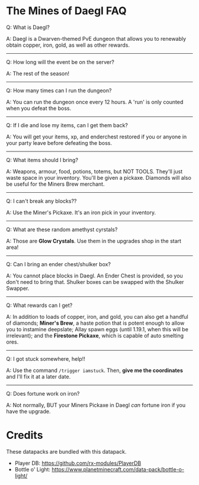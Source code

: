 # The Mines of Daegl FAQ

Q: What is Daegl?

A: Daegl is a Dwarven-themed PvE dungeon that allows you to renewably obtain copper, iron, gold, as well as other rewards. 

---

Q: How long will the event be on the server?

A: The rest of the season! 

---

Q: How many times can I run the dungeon?

A: You can run the dungeon once every 12 hours. A 'run' is only counted when you defeat the boss.

---

Q: If I die and lose my items, can I get them back?

A: You will get your items, xp, and enderchest restored if you or anyone in your party leave before defeating the boss. 

---

Q: What items should I bring?

A: Weapons, armour, food, potions, totems, but NOT TOOLS. They'll just waste space in your inventory. You'll be given a pickaxe. Diamonds will also be useful for the Miners Brew merchant. 

---

Q: I can't break any blocks??

A: Use the Miner's Pickaxe. It's an iron pick in your inventory. 

---

Q: What are these random amethyst cyrstals?

A: Those are **Glow Crystals**. Use them in the upgrades shop in the start area! 

---

Q: Can I bring an ender chest/shulker box? 

A: You cannot place blocks in Daegl. An Ender Chest is provided, so you don't need to bring that. Shulker boxes can be swapped with the Shulker Swapper.

---

Q: What rewards can I get?

A: In addition to loads of copper, iron, and gold, you can also get a handful of diamonds; **Miner's Brew**, a haste potion that is potent enough to allow you to instamine deepslate; Allay spawn eggs (until 1.19.1, when this will be irrelevant); and the **Firestone Pickaxe**, which is capable of auto smelting ores.

---

Q: I got stuck somewhere, help!! 

A:  Use the command `/trigger iamstuck`. Then, **give me the coordinates** and I'll fix it at a later date.

---

Q: Does fortune work on iron?

A: Not normally, BUT your Miners Pickaxe in Daegl *can* fortune iron if you have the upgrade.


# Credits

These datapacks are bundled with this datapack. 

* Player DB: https://github.com/rx-modules/PlayerDB
* Bottle o' Light: https://www.planetminecraft.com/data-pack/bottle-o-light/
